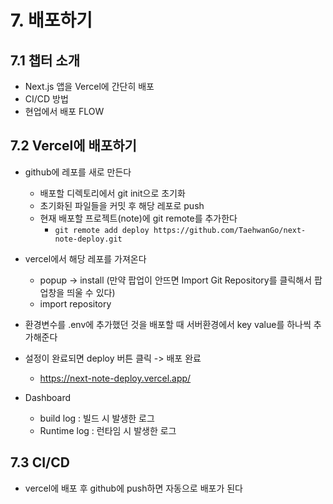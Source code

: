 # 7. 배포하기

## 7.1 챕터 소개

- Next.js 앱을 Vercel에 간단히 배포
- CI/CD 방법
- 현업에서 배포 FLOW

## 7.2 Vercel에 배포하기

- github에 레포를 새로 만든다

  - 배포할 디렉토리에서 git init으로 초기화
  - 초기화된 파일들을 커밋 후 해당 레포로 push
  - 현재 배포할 프로젝트(note)에 git remote를 추가한다
    - `git remote add deploy https://github.com/TaehwanGo/next-note-deploy.git`

- vercel에서 해당 레포를 가져온다

  - popup -> install (만약 팝업이 안뜨면 Import Git Repository를 클릭해서 팝업창을 띄울 수 있다)
  - import repository

- 환경변수를 .env에 추가했던 것을 배포할 때 서버환경에서 key value를 하나씩 추가해준다
- 설정이 완료되면 deploy 버튼 클릭 -> 배포 완료

  - https://next-note-deploy.vercel.app/

- Dashboard
  - build log : 빌드 시 발생한 로그
  - Runtime log : 런타임 시 발생한 로그

## 7.3 CI/CD

- vercel에 배포 후 github에 push하면 자동으로 배포가 된다
